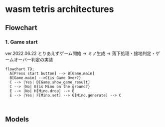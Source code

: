 # wasm tetris architectures

## Flowchart

### 1. Game start

ver.2022.06.22
とりあえずゲーム開始 -> ミノ生成 -> 落下処理・接地判定・ゲームオーバー判定の実装

```mermaid
flowchart TD;
  A[Press start button] --> B[Game.main]
  B[Game.main] -->C{is Game Over?}
  C --> |Yes| D[Game.show_game_result]
  C --> |No| E{is Mino on the ground?}
  E --> |No| H[Mino.drop] --> E
  E --> |Yes| F[Mino.set] --> G[Mino.generate] --> C



```

## Models
